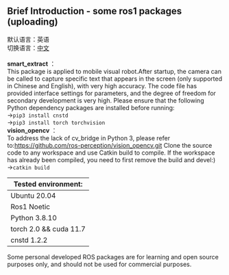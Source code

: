 ## Brief Introduction - some ros1 packages (uploading)
默认语言：英语<br/>切换语言：[中文](https://github.com/Zeaulo/jinghao_ros/blob/main/README_cn.md)<br/><br/>
**smart_extract** ：<br/>
    This package is applied to mobile visual robot.After startup, the camera can be called to capture specific text that appears in the screen (only supported in Chinese and English), with very high accuracy. The code file has provided interface settings for parameters, and the degree of freedom for secondary development is very high. Please ensure that the following Python dependency packages are installed before running:<br/>->`pip3 install cnstd`<br/>->`pip3 install torch torchvision`
<br/>
**vision_opencv** ：<br/>
    To address the lack of cv_bridge in Python 3, please refer to:https://github.com/ros-perception/vision_opencv.git
Clone the source code to any workspace and use Catkin build to compile. If the workspace has already been compiled, you need to first remove the build and devel:)<br/>->`catkin build`

|Tested environment:|
|------------------|
|Ubuntu 20.04|
|Ros1 Noetic|
|Python 3.8.10|
|torch 2.0 && cuda 11.7|
|cnstd 1.2.2|

Some personal developed ROS packages are for learning and open source purposes only, and should not be used for commercial purposes.

